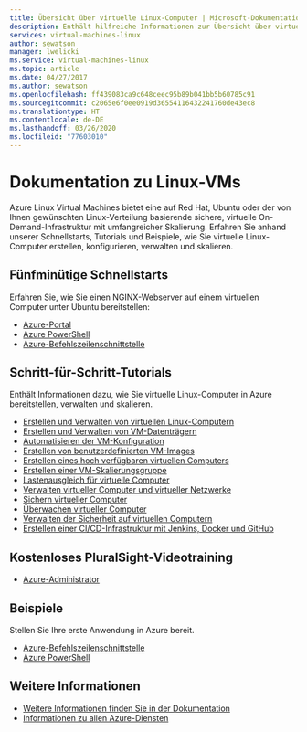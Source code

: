 ```yaml
---
title: Übersicht über virtuelle Linux-Computer | Microsoft-Dokumentation
description: Enthält hilfreiche Informationen zur Übersicht über virtuelle Linux-Computer im Azure-Portal.
services: virtual-machines-linux
author: sewatson
manager: lwelicki
ms.service: virtual-machines-linux
ms.topic: article
ms.date: 04/27/2017
ms.author: sewatson
ms.openlocfilehash: ff439083ca9c648ceec95b89b041bb5b60785c91
ms.sourcegitcommit: c2065e6f0ee0919d36554116432241760de43ec8
ms.translationtype: HT
ms.contentlocale: de-DE
ms.lasthandoff: 03/26/2020
ms.locfileid: "77603010"
---
```

# <a name="linux-virtual-machines-documentation"></a>Dokumentation zu Linux-VMs

Azure Linux Virtual Machines bietet eine auf Red Hat, Ubuntu oder der von Ihnen gewünschten Linux-Verteilung basierende sichere, virtuelle On-Demand-Infrastruktur mit umfangreicher Skalierung. Erfahren Sie anhand unserer Schnellstarts, Tutorials und Beispiele, wie Sie virtuelle Linux-Computer erstellen, konfigurieren, verwalten und skalieren.

## <a name="5-minute-quickstarts"></a>Fünfminütige Schnellstarts

Erfahren Sie, wie Sie einen NGINX-Webserver auf einem virtuellen Computer unter Ubuntu bereitstellen:

- [Azure-Portal](/azure/virtual-machines/virtual-machines-linux-quick-create-portal?toc=%2fazure%2fvirtual-machines%2flinux%2ftoc.json)
- [Azure PowerShell](/azure/virtual-machines/virtual-machines-linux-quick-create-powershell?toc=%2fazure%2fvirtual-machines%2flinux%2ftoc.json)
- [Azure-Befehlszeilenschnittstelle](/azure/virtual-machines/virtual-machines-linux-quick-create-cli?toc=%2fazure%2fvirtual-machines%2flinux%2ftoc.json)

## <a name="step-by-step-tutorials"></a>Schritt-für-Schritt-Tutorials

Enthält Informationen dazu, wie Sie virtuelle Linux-Computer in Azure bereitstellen, verwalten und skalieren.

- [Erstellen und Verwalten von virtuellen Linux-Computern](/azure/virtual-machines/linux/tutorial-manage-vm)
- [Erstellen und Verwalten von VM-Datenträgern](/azure/virtual-machines/linux/tutorial-manage-disks)
- [Automatisieren der VM-Konfiguration](/azure/virtual-machines/linux/tutorial-automate-vm-deployment)
- [Erstellen von benutzerdefinierten VM-Images](/azure/virtual-machines/linux/tutorial-custom-images)
- [Erstellen eines hoch verfügbaren virtuellen Computers](/azure/virtual-machines/linux/tutorial-availability-sets)
- [Erstellen einer VM-Skalierungsgruppe](/azure/virtual-machines/linux/tutorial-create-vmss)
- [Lastenausgleich für virtuelle Computer](/azure/virtual-machines/linux/tutorial-load-balancer)
- [Verwalten virtueller Computer und virtueller Netzwerke](/azure/virtual-machines/linux/tutorial-virtual-network)
- [Sichern virtueller Computer](/azure/virtual-machines/linux/tutorial-backup-vms)
- [Überwachen virtueller Computer](/azure/virtual-machines/linux/tutorial-monitoring)
- [Verwalten der Sicherheit auf virtuellen Computern](/azure/virtual-machines/linux/tutorial-azure-security)
- [Erstellen einer CI/CD-Infrastruktur mit Jenkins, Docker und GitHub](/azure/jenkins/tutorial-jenkins-github-docker-cicd)

## <a name="free-pluralsight-video-training"></a>Kostenloses PluralSight-Videotraining

- [Azure-Administrator](https://go.microsoft.com/fwlink/?linkid=2012827)

## <a name="samples"></a>Beispiele 

Stellen Sie Ihre erste Anwendung in Azure bereit.

- [Azure-Befehlszeilenschnittstelle](/azure/virtual-machines/virtual-machines-linux-cli-samples)
- [Azure PowerShell](/azure/virtual-machines/virtual-machines-linux-powershell-samples)

## <a name="more"></a>Weitere Informationen

- [Weitere Informationen finden Sie in der Dokumentation](/azure/virtual-machines/linux/index)
- [Informationen zu allen Azure-Diensten](https://aka.ms/j3wr7y)